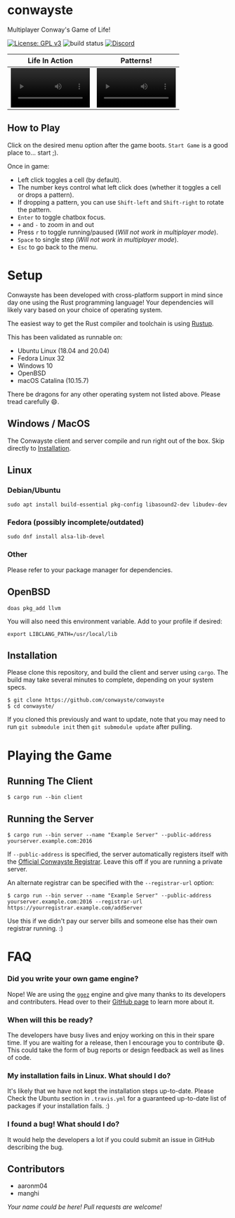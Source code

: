 # conwayste

Multiplayer Conway's Game of Life!

[![License: GPL v3](https://img.shields.io/badge/License-GPLv3-blue.svg)](https://www.gnu.org/licenses/gpl-3.0) ![build status](https://api.travis-ci.com/conwayste/conwayste.svg?branch=master) [![Discord](https://img.shields.io/discord/463752820026376202.svg?label=&logo=discord&logoColor=ffffff&color=7389D8&labelColor=6A7EC2)](https://discord.gg/mjSsUMw)

Life In Action | Patterns!
:-: | :-:
<video src='https://user-images.githubusercontent.com/1715672/142133919-a080f383-8403-4162-9ea6-a8e6d9360148.mp4' width=180/> | <video src='https://user-images.githubusercontent.com/1715672/142133963-320767e9-32f7-4cc8-96b0-e3f8cf164f41.mp4' width=180/>

## How to Play

Click on the desired menu option after the game boots. `Start Game` is a good place to... start ;).

Once in game:

* Left click toggles a cell (by default).
* The number keys control what left click does (whether it toggles a cell or drops a pattern).
* If dropping a pattern, you can use `Shift-left` and `Shift-right` to rotate the pattern.
* `Enter` to toggle chatbox focus.
* `+` and `-` to zoom in and out
* Press `r` to toggle running/paused (*Will not work in multiplayer mode*).
* `Space` to single step (*Will not work in multiplayer mode*).
* `Esc` to go back to the menu.

# Setup
Conwayste has been developed with cross-platform support in mind since day one using the Rust programming language! Your dependencies will likely vary based on your choice of operating system.

The easiest way to get the Rust compiler and toolchain is using [Rustup](https://rustup.rs/).

This has been validated as runnable on:
  * Ubuntu Linux (18.04 and 20.04)
  * Fedora Linux 32
  * Windows 10
  * OpenBSD
  * macOS Catalina (10.15.7)

There be dragons for any other operating system not listed above. Please tread carefully :smile:.

## Windows / MacOS

The Conwayste client and server compile and run right out of the box. Skip directly to [Installation](#installation).

## Linux

### Debian/Ubuntu

```
sudo apt install build-essential pkg-config libasound2-dev libudev-dev
```

### Fedora (possibly incomplete/outdated)

```
sudo dnf install alsa-lib-devel
```

### Other

Please refer to your package manager for dependencies.

## OpenBSD

```
doas pkg_add llvm
```

You will also need this environment variable. Add to your profile if desired:
```
export LIBCLANG_PATH=/usr/local/lib
```

## Installation

Please clone this repository, and build the client and server using `cargo`. The build may take several minutes to complete, depending on your system specs.

```
$ git clone https://github.com/conwayste/conwayste
$ cd conwayste/
```

If you cloned this previously and want to update, note that you may need to run `git submodule init` then `git submodule update` after pulling.

# Playing the Game

## Running The Client
```
$ cargo run --bin client
```

## Running the Server
```
$ cargo run --bin server --name "Example Server" --public-address yourserver.example.com:2016
```

If `--public-address` is specified, the server automatically registers itself with the [Official Conwayste Registrar](https://github.com/conwayste/registrar). Leave this off if you are running a private server.

An alternate registrar can be specified with the `--registrar-url` option:

```
$ cargo run --bin server --name "Example Server" --public-address yourserver.example.com:2016 --registrar-url https://yourregistrar.example.com/addServer
```

Use this if we didn't pay our server bills and someone else has their own registrar running. :)

# FAQ

### Did you write your own game engine?

Nope! We are using the [`ggez`](https://github.com/ggez/ggez) engine and give many thanks to its developers and contributers. Head over to their [GitHub page](https://github.com/ggez/ggez) to learn more about it.

### When will this be ready?

The developers have busy lives and enjoy working on this in their spare time. If you are waiting for a release, then I encourage you to contribute :smile:. This could take the form of bug reports or design feedback as well as lines of code.

### My installation fails in Linux. What should I do?

It's likely that we have not kept the installation steps up-to-date. Please Check the Ubuntu section in `.travis.yml` for a guaranteed up-to-date list of packages if your installation fails. :)

### I found a bug! What should I do?

It would help the developers a lot if you could submit an issue in GitHub describing the bug.

## Contributors

* aaronm04
* manghi

_Your name could be here! Pull requests are welcome!_
